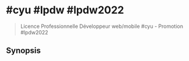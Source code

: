 # #cyu #lpdw #lpdw2022

> Licence Professionnelle Développeur web/mobile #cyu - Promotion #lpdw2022

## Synopsis




